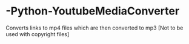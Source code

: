 # -Python-YoutubeMediaConverter
Converts links to mp4 files which are then converted to mp3 [Not to be used with copyright files]
